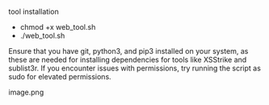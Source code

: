 tool installation 

* chmod +x web_tool.sh
* ./web_tool.sh

Ensure that you have git, python3, and pip3 installed on your system, as these are needed for installing dependencies for tools like XSStrike and sublist3r.
If you encounter issues with permissions, try running the script as sudo for elevated permissions.

image.png
